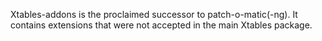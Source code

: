 Xtables-addons is the proclaimed successor to patch-o-matic(-ng).
It contains extensions that were not accepted in the main Xtables package.
